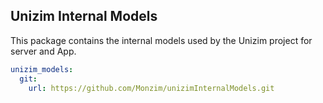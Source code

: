 ## Unizim Internal Models

This package contains the internal models used by the Unizim project for server and App.

```yaml
unizim_models:
  git:
    url: https://github.com/Monzim/unizimInternalModels.git
```
